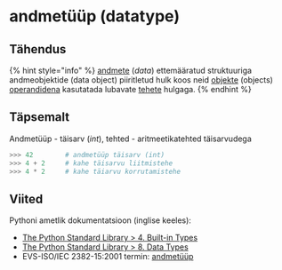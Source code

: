 # andmetüüp \(datatype\)

## Tähendus

{% hint style="info" %}
[andmete](andmed-data.md) \(_data_\) ettemääratud struktuuriga andmeobjektide \(data object\) piiritletud hulk koos neid [objekte](objekt-object.md) \(objects\) [operandidena](operand-operand.md) kasutatada lubavate [tehete](tehe-operation.md) hulgaga.
{% endhint %}

## Täpsemalt

Andmetüüp - täisarv \(_int_\), tehted - aritmeetikatehted täisarvudega 

```python
>>> 42        # andmetüüp täisarv (int)
>>> 4 + 2     # kahe täisarvu liitmistehe
>>> 4 * 2     # kahe täiarvu korrutamistehe
```

## Viited

Pythoni ametlik dokumentatsioon \(inglise keeles\):

* [The Python Standard Library &gt; 4. Built-in Types](https://docs.python.org/3/library/stdtypes.html#built-in-types)
* [The Python Standard Library &gt; 8. Data Types](https://docs.python.org/3/library/datatypes.html#data-types)
* EVS-ISO/IEC 2382-15:2001 termin: [andmetüüp](http://www.eki.ee/dict/its/index.cgi?Q=D329BB60-6C03-1014-88DC-FC5F0DBED45A&F=GUID&C01=1&C02=0&C10=1)

